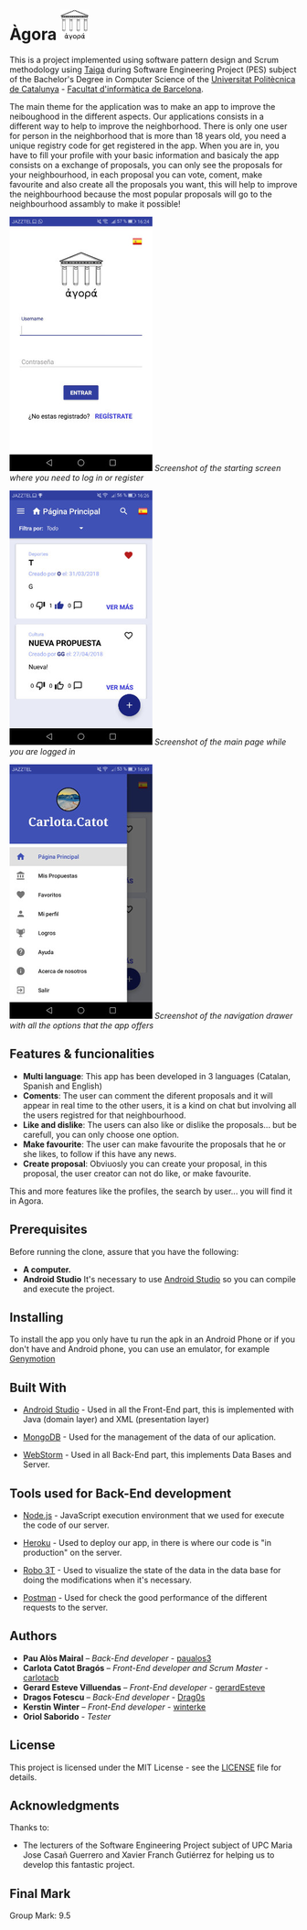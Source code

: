 # Àgora     ![](https://github.com/carlotacb/Agora/blob/master/logo-agora.png)

This is a project implemented using software pattern design and Scrum methodology using [Taiga](https://tree.taiga.io/project/carlotacatot-pes-/) during Software Engineering Project (PES) subject of the Bachelor's Degree in Computer Science of the [Universitat Politècnica de Catalunya](https://www.upc.edu/ca) - [Facultat d'informàtica de Barcelona](https://www.fib.upc.edu/). 

The main theme for the application was to make an app to improve the neiboughood in the different aspects. Our applications consists in a different way to help to improve the neighborhood. There is only one user for person in the neighborhood that is more than 18 years old, you need a unique registry code for get registered in the app. When you are in, you have to fill your profile with your basic information and basicaly the app consists on a exchange of proposals, you can only see the proposals for your neighbourhood, in each proposal you can vote, coment, make favourite and also create all the proposals you want, this will help to improve the neighbourhood because the most popular proposals will go to the neighbourhood assambly to make it possible! 

![](https://github.com/carlotacb/Agora/blob/master/StartPage.jpeg)
*Screenshot of the starting screen where you need to log in or register*

![](https://github.com/carlotacb/Agora/blob/master/MainPage.jpeg)
*Screenshot of the main page while you are logged in*

![](https://github.com/carlotacb/Agora/blob/master/NavDrawer.jpeg)
*Screenshot of the navigation drawer with all the options that the app offers*


## Features & funcionalities

* **Multi language**: This app has been developed in 3 languages (Catalan, Spanish and English)
* **Coments**: The user can comment the diferent proposals and it will appear in real time to the other users, it is a kind on chat but involving all the users registred for that neighbourhood.
* **Like and dislike**: The users can also like or dislike the proposals... but be carefull, you can only choose one option.
* **Make favourite**: The user can make favourite the proposals that he or she likes, to follow if this have any news.
* **Create proposal**: Obviuosly you can create your proposal, in this proposal, the user creator can not do like, or make favourite.

This and more features like the profiles, the search by user... you will find it in Agora.


## Prerequisites
Before running the clone, assure that you have the following:

- **A computer.**
- **Android Studio** It's necessary to use [Android Studio](https://developer.android.com/studio/) so you can compile and execute the project.

## Installing

To install the app you only have tu run the apk in an Android Phone or if you don't have and Android phone, you can use an emulator, for example [Genymotion](https://www.genymotion.com/fun-zone/)


## Built With

* [Android Studio](https://www.opengl.org/) - Used in all the Front-End part, this is implemented with Java (domain layer) and XML (presentation layer)

* [MongoDB](https://www.mongodb.com/) - Used for the management of the data of our aplication.

* [WebStorm](https://www.jetbrains.com/webstorm/download/) - Used in all Back-End part, this implements Data Bases and Server.
    
## Tools used for Back-End development

* [Node.js](https://nodejs.org/en/download/) - JavaScript execution environment that we used for execute the code of our server.

* [Heroku](https://www.heroku.com/) - Used to deploy our app, in there is where our code is "in production" on the server.

* [Robo 3T](https://robomongo.org/) - Used to visualize the state of the data in the data base for doing the modifications when it's necessary.

* [Postman](https://www.getpostman.com/) - Used for check the good performance of the different requests to the server.

## Authors

* **Pau Alòs Mairal** – _Back-End developer_ - [paualos3](https://github.com/paualos3)
* **Carlota Catot Bragós** – _Front-End developer and Scrum Master_ - [carlotacb](https://github.com/carlotacb)
* **Gerard Esteve Villuendas** – _Front-End developer_ - [gerardEsteve](https://github.com/gerardEsteve)
* **Dragos Fotescu** – _Back-End developer_ - [Drag0s](https://github.com/Drag0s)
* **Kerstin Winter** – _Front-End developer_ - [winterke](https://github.com/winterke)
* **Oriol Saborido** - _Tester_

## License

This project is licensed under the MIT License - see the [LICENSE](https://github.com/carlotacb/Lemmings/blob/master/LICENSE) file for details.

## Acknowledgments

Thanks to:
- The lecturers of the Software Engineering Project subject of UPC Maria Jose Casañ Guerrero and Xavier Franch Gutiérrez for helping us to develop this fantastic project.

## Final Mark

Group Mark: 9.5 
